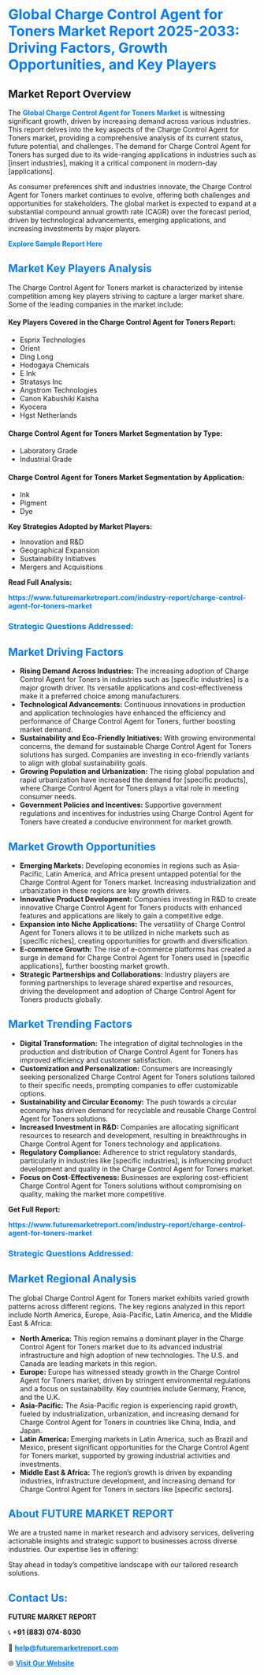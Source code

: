 <h1 style="color: #007BFF;">Global Charge Control Agent for Toners Market Report 2025-2033: Driving Factors, Growth Opportunities, and Key Players</h1>

<section id="overview">
<h2>Market Report Overview</h2>
<p>The <a href="https://www.futuremarketreport.com/industry-report/charge-control-agent-for-toners-market" style="color: #007BFF; text-decoration: none;"><strong>Global Charge Control Agent for Toners Market</strong></a> is witnessing significant growth, driven by increasing demand across various industries. This report delves into the key aspects of the Charge Control Agent for Toners market, providing a comprehensive analysis of its current status, future potential, and challenges. The demand for Charge Control Agent for Toners has surged due to its wide-ranging applications in industries such as [insert industries], making it a critical component in modern-day [applications].</p>
<p>As consumer preferences shift and industries innovate, the Charge Control Agent for Toners market continues to evolve, offering both challenges and opportunities for stakeholders. The global market is expected to expand at a substantial compound annual growth rate (CAGR) over the forecast period, driven by technological advancements, emerging applications, and increasing investments by major players.</p>
</section>

<section id="overview">
<p><a href="https://www.futuremarketreport.com/request-sample/reportId=58123" style="color: #007BFF; text-decoration: none;"><strong>Explore Sample Report Here</strong></a></p>
</section>

<section id="key-players">
<h2 style="color: #007BFF;">Market Key Players Analysis</h2>
<p>The Charge Control Agent for Toners market is characterized by intense competition among key players striving to capture a larger market share. Some of the leading companies in the market include:</p>
<h4>Key Players Covered in the Charge Control Agent for Toners Report:</h4>
<ul><li>Esprix Technologies</li><li>Orient</li><li>Ding Long</li><li>Hodogaya Chemicals</li><li>E Ink</li><li>Stratasys Inc</li><li>Angstrom Technologies</li><li>Canon Kabushiki Kaisha</li><li>Kyocera</li><li>Hgst Netherlands</li></ul>
<h4>Charge Control Agent for Toners Market Segmentation by Type:</h4>
<ul><li>Laboratory Grade</li><li>Industrial Grade</li></ul>

<h4>Charge Control Agent for Toners Market Segmentation by Application:</h4>
<ul><li>Ink</li><li>Pigment</li><li>Dye</li></ul>
<p><strong>Key Strategies Adopted by Market Players:</strong></p>
<ul>
<li>Innovation and R&D</li>
<li>Geographical Expansion</li>
<li>Sustainability Initiatives</li>
<li>Mergers and Acquisitions</li>
</ul>
</section>

<section>
<p><strong>Read Full Analysis: </strong></p><a href="https://www.futuremarketreport.com/industry-report/charge-control-agent-for-toners-market" style="color: #007BFF; text-decoration: none;"><strong>https://www.futuremarketreport.com/industry-report/charge-control-agent-for-toners-market</strong></a>
<h3 style="color: #007BFF;">Strategic Questions Addressed:</h3>
</section>

<section id="driving-factors">
<h2 style="color: #007BFF;">Market Driving Factors</h2>
<ul>
<li><strong>Rising Demand Across Industries:</strong> The increasing adoption of Charge Control Agent for Toners in industries such as [specific industries] is a major growth driver. Its versatile applications and cost-effectiveness make it a preferred choice among manufacturers.</li>
<li><strong>Technological Advancements:</strong> Continuous innovations in production and application technologies have enhanced the efficiency and performance of Charge Control Agent for Toners, further boosting market demand.</li>
<li><strong>Sustainability and Eco-Friendly Initiatives:</strong> With growing environmental concerns, the demand for sustainable Charge Control Agent for Toners solutions has surged. Companies are investing in eco-friendly variants to align with global sustainability goals.</li>
<li><strong>Growing Population and Urbanization:</strong> The rising global population and rapid urbanization have increased the demand for [specific products], where Charge Control Agent for Toners plays a vital role in meeting consumer needs.</li>
<li><strong>Government Policies and Incentives:</strong> Supportive government regulations and incentives for industries using Charge Control Agent for Toners have created a conducive environment for market growth.</li>
</ul>
</section>

<section id="growth-opportunities">
<h2 style="color: #007BFF;">Market Growth Opportunities</h2>
<ul>
<li><strong>Emerging Markets:</strong> Developing economies in regions such as Asia-Pacific, Latin America, and Africa present untapped potential for the Charge Control Agent for Toners market. Increasing industrialization and urbanization in these regions are key growth drivers.</li>
<li><strong>Innovative Product Development:</strong> Companies investing in R&D to create innovative Charge Control Agent for Toners products with enhanced features and applications are likely to gain a competitive edge.</li>
<li><strong>Expansion into Niche Applications:</strong> The versatility of Charge Control Agent for Toners allows it to be utilized in niche markets such as [specific niches], creating opportunities for growth and diversification.</li>
<li><strong>E-commerce Growth:</strong> The rise of e-commerce platforms has created a surge in demand for Charge Control Agent for Toners used in [specific applications], further boosting market growth.</li>
<li><strong>Strategic Partnerships and Collaborations:</strong> Industry players are forming partnerships to leverage shared expertise and resources, driving the development and adoption of Charge Control Agent for Toners products globally.</li>
</ul>
</section>

<section id="trending-factors">
<h2 style="color: #007BFF;">Market Trending Factors</h2>
<ul>
<li><strong>Digital Transformation:</strong> The integration of digital technologies in the production and distribution of Charge Control Agent for Toners has improved efficiency and customer satisfaction.</li>
<li><strong>Customization and Personalization:</strong> Consumers are increasingly seeking personalized Charge Control Agent for Toners solutions tailored to their specific needs, prompting companies to offer customizable options.</li>
<li><strong>Sustainability and Circular Economy:</strong> The push towards a circular economy has driven demand for recyclable and reusable Charge Control Agent for Toners solutions.</li>
<li><strong>Increased Investment in R&D:</strong> Companies are allocating significant resources to research and development, resulting in breakthroughs in Charge Control Agent for Toners technology and applications.</li>
<li><strong>Regulatory Compliance:</strong> Adherence to strict regulatory standards, particularly in industries like [specific industries], is influencing product development and quality in the Charge Control Agent for Toners market.</li>
<li><strong>Focus on Cost-Effectiveness:</strong> Businesses are exploring cost-efficient Charge Control Agent for Toners solutions without compromising on quality, making the market more competitive.</li>
</ul>
</section>

<section>
<p><strong>Get Full Report: </strong></p><a href="https://www.futuremarketreport.com/industry-report/charge-control-agent-for-toners-market" style="color: #007BFF; text-decoration: none;"><strong>https://www.futuremarketreport.com/industry-report/charge-control-agent-for-toners-market</strong></a>
<h3 style="color: #007BFF;">Strategic Questions Addressed:</h3>
</section>


<section id="regional-analysis">
<h2 style="color: #007BFF;">Market Regional Analysis</h2>
<p>The global Charge Control Agent for Toners market exhibits varied growth patterns across different regions. The key regions analyzed in this report include North America, Europe, Asia-Pacific, Latin America, and the Middle East & Africa:</p>
<ul>
<li><strong>North America:</strong> This region remains a dominant player in the Charge Control Agent for Toners market due to its advanced industrial infrastructure and high adoption of new technologies. The U.S. and Canada are leading markets in this region.</li>
<li><strong>Europe:</strong> Europe has witnessed steady growth in the Charge Control Agent for Toners market, driven by stringent environmental regulations and a focus on sustainability. Key countries include Germany, France, and the U.K.</li>
<li><strong>Asia-Pacific:</strong> The Asia-Pacific region is experiencing rapid growth, fueled by industrialization, urbanization, and increasing demand for Charge Control Agent for Toners in countries like China, India, and Japan.</li>
<li><strong>Latin America:</strong> Emerging markets in Latin America, such as Brazil and Mexico, present significant opportunities for the Charge Control Agent for Toners market, supported by growing industrial activities and investments.</li>
<li><strong>Middle East & Africa:</strong> The region’s growth is driven by expanding industries, infrastructure development, and increasing demand for Charge Control Agent for Toners in sectors like [specific sectors].</li>
</ul>
</section>

<footer>
<h2 style="color: #007BFF;">About FUTURE MARKET REPORT</h2>
<p>We are a trusted name in market research and advisory services, delivering actionable insights and strategic support to businesses across diverse industries. Our expertise lies in offering:</p>

<p>Stay ahead in today’s competitive landscape with our tailored research solutions.</p>

<h2 style="color: #007BFF;">Contact Us:</h2>
<p><strong>FUTURE MARKET REPORT</strong></p>
<p>📞 <strong>+91 (883) 074-8030</strong></p>
<p>📧 <strong><a href="mailto:help@futuremarketreport.com" style="color: #007BFF;">help@futuremarketreport.com</a></strong></p>
<p>🌐 <strong><a href="https://www.futuremarketreport.com/" style="color: #007BFF;">Visit Our Website</a></strong></p>
</footer>